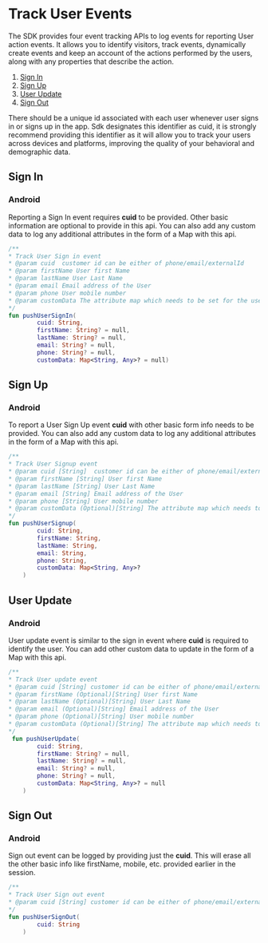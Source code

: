 # Track User Events

The SDK provides four event tracking APIs to log events for reporting User action events. It allows you to identify visitors, track events, dynamically create events and keep an account of the actions performed by the users, along with any properties that describe the action.

1. [Sign In](README.md#sign-in) 
2. [Sign Up](README.md#sign-up) 
3. [User Update](README.md#user-update) 
4. [Sign Out](README.md#sign-out) 

There should be a unique id associated with each user whenever user signs in or signs up in the app. Sdk designates this identifier as cuid, it is strongly recommend providing this identifier as it will allow you to track your users across devices and platforms, improving the quality of your behavioral and demographic data.


## Sign In

### Android
Reporting a Sign In event requires **cuid** to be provided. Other basic information are optional to provide in this api. You can also add any custom data to log any additional attributes in the form of a Map with this api.
```kotlin
/**
* Track User Sign in event
* @param cuid  customer id can be either of phone/email/externalId
* @param firstName User first Name
* @param lastName User Last Name
* @param email Email address of the User
* @param phone User mobile number
* @param customData The attribute map which needs to be set for the user
*/
fun pushUserSignIn(
        cuid: String,
        firstName: String? = null,
        lastName: String? = null,
        email: String? = null,
        phone: String? = null,
        customData: Map<String, Any>? = null)

```

## Sign Up

### Android
To report a User Sign Up event **cuid** with other basic form info needs to be provided. You can also add any custom data to log any additional attributes in the form of a Map with this api.

```kotlin
/**
* Track User Signup event
* @param cuid [String]  customer id can be either of phone/email/externalId
* @param firstName [String] User first Name
* @param lastName [String] User Last Name
* @param email [String] Email address of the User
* @param phone [String] User mobile number
* @param customData (Optional)[String] The attribute map which needs to be set for the user
*/
fun pushUserSignup(
        cuid: String,
        firstName: String,
        lastName: String,
        email: String,
        phone: String,
        customData: Map<String, Any>?
    )

```

## User Update
### Android
User update event is similar to the sign in event where **cuid** is required to identify the user. You can add other custom data to update in the form of a Map with this api.

```kotlin
/**
* Track User update event
* @param cuid [String] customer id can be either of phone/email/externalId
* @param firstName (Optional)[String] User first Name
* @param lastName (Optional)[String] User Last Name
* @param email (Optional)[String] Email address of the User
* @param phone (Optional)[String] User mobile number
* @param customData (Optional)[String] The attribute map which needs to be set for the user
*/
 fun pushUserUpdate(
        cuid: String,
        firstName: String? = null,
        lastName: String? = null,
        email: String? = null,
        phone: String? = null,
        customData: Map<String, Any>? = null
    ) 

```


## Sign Out

### Android
Sign out event can be logged by providing just the **cuid**. This will erase all the other basic info like firstName, mobile, etc. provided earlier in the session. 

```kotlin
/**
* Track User Sign out event
* @param cuid [String] customer id can be either of phone/email/externalId
*/
fun pushUserSignOut(
        cuid: String
    )

```
